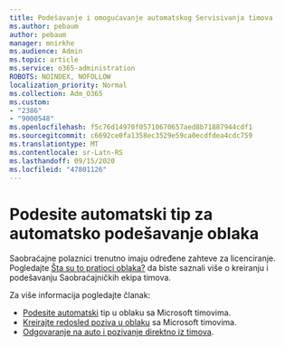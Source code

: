 ```yaml
---
title: Podešavanje i omogućavanje automatskog Servisivanja timova
ms.author: pebaum
author: pebaum
manager: mnirkhe
ms.audience: Admin
ms.topic: article
ms.service: o365-administration
ROBOTS: NOINDEX, NOFOLLOW
localization_priority: Normal
ms.collection: Adm_O365
ms.custom:
- "2386"
- "9000548"
ms.openlocfilehash: f5c76d14970f05710670657aed8b71887944cdf1
ms.sourcegitcommit: c6692ce0fa1358ec3529e59ca0ecdfdea4cdc759
ms.translationtype: MT
ms.contentlocale: sr-Latn-RS
ms.lasthandoff: 09/15/2020
ms.locfileid: "47801126"
---
```

# <a name="set-up-a-cloud-auto-attendant"></a>Podesite automatski tip za automatsko podešavanje oblaka

Saobraćajne polaznici trenutno imaju određene zahteve za licenciranje. Pogledajte [Šta su to pratioci oblaka?](https://docs.microsoft.com/microsoftteams/what-are-phone-system-auto-attendants) da biste saznali više o kreiranju i podešavanju Saobraćajničkih ekipa timova. 

Za više informacija pogledajte članak:

- [Podesite automatski](https://docs.microsoft.com/microsoftteams/create-a-phone-system-auto-attendant) tip u oblaku sa Microsoft timovima. 
- [Kreirajte redosled poziva u oblaku](https://docs.microsoft.com/microsoftteams/create-a-phone-system-call-queue) sa Microsoft timovima. 
- [Odgovaranje na auto i pozivanje direktno iz timova](https://docs.microsoft.com/microsoftteams/answer-auto-attendant-and-call-queue-calls). 